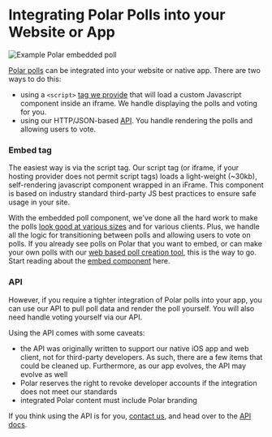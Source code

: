 # Integrating Polar Polls into your Website or App

![Example Polar embedded poll](http://assets-polarb-com.a.ssl.fastly.net/assets/phablet-embedded-2388c897bfdb5bc6b96133eac1f1353f.png)

[Polar polls](http://polarb.com/polls) can be integrated into your website or native app.  There are two ways to do this:
 
* using a `<script>` [tag we provide](/embed_component.md) that will load a custom Javascript component inside an iframe.  We handle displaying the polls and voting for you.
* using our HTTP/JSON-based [API](/api/v4/index.md).  You handle rendering the polls and allowing users to vote.

### Embed tag

The easiest way is via the script tag.  Our script tag (or iframe, if your hosting provider does not permit script tags) loads a light-weight (~30kb), self-rendering javascript component wrapped in an iFrame.  This component is based on industry standard third-party JS best practices to ensure safe usage in your site.

With the embedded poll component, we've done all the hard work to make the polls
[look good at various sizes](http://polarb.com/publishers/poll_sets/926/preview) and for various clients.  Plus, we handle all the logic for transitioning between polls and allowing users to vote on polls.  If you already see polls on Polar that you want to embed, or can make your own polls with our [web based poll creation tool](http://www.polarb.com/howtos/makepolls), this is the way to go.  Start reading about the [embed component](/embed_component.md) here.

### API

However, if you require a tighter integration of Polar polls into your app, you can use our API to pull poll data and render the poll yourself.   You will also need handle voting yourself via our API.

Using the API comes with some caveats:

* the API was originally written to support our native iOS app and web client, not for third-party developers.  As such, there are a few items that could be cleaned up.  Furthermore, as our app evolves, the API may evolve as well
* Polar reserves the right to revoke developer accounts if the integration does not meet our standards
* integrated Polar content must include Polar branding

If you think using the API is for you, [contact us](http://polarb.com/contact), and head over to the [API docs](/api/v4/index.md).


